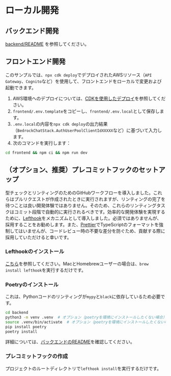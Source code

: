 # ローカル開発

## バックエンド開発

[backend/README](../backend/README_ja-JP.md) を参照してください。

## フロントエンド開発

このサンプルでは、`npx cdk deploy`でデプロイされたAWSリソース（`API Gateway`、`Cognito`など）を使用して、フロントエンドをローカルで変更および起動できます。

1. AWS環境へのデプロイについては、[CDKを使用したデプロイ](../README.md#deploy-using-cdk)を参照してください。
2. `frontend/.env.template`をコピーし、`frontend/.env.local`として保存します。
3. `.env.local`の内容を`npx cdk deploy`の出力結果（`BedrockChatStack.AuthUserPoolClientIdXXXXX`など）に基づいて入力します。
4. 次のコマンドを実行します：

```zsh
cd frontend && npm ci && npm run dev
```

## （オプション、推奨）プレコミットフックのセットアップ

型チェックとリンティングのためのGitHubワークフローを導入しました。これらはプルリクエストが作成されたときに実行されますが、リンティングの完了を待つことは良い開発体験ではありません。そのため、これらのリンティングタスクはコミット段階で自動的に実行されるべきです。効率的な開発体験を実現するために、[Lefthook](https://github.com/evilmartians/lefthook?tab=readme-ov-file#install)をメカニズムとして導入しました。必須ではありませんが、採用することをお勧めします。また、[Prettier](https://prettier.io/)でTypeScriptのフォーマットを強制してはいませんが、コードレビュー時の不要な差分を防ぐため、貢献する際に採用していただけると幸いです。

### Lefthookのインストール

[こちら](https://github.com/evilmartians/lefthook#install)を参照してください。MacとHomebrewユーザーの場合は、`brew install lefthook`を実行するだけです。

### Poetryのインストール

これは、Pythonコードのリンティングが`mypy`と`black`に依存しているため必要です。

```sh
cd backend
python3 -m venv .venv  # オプション（poetryを環境にインストールしたくない場合）
source .venv/bin/activate  # オプション（poetryを環境にインストールしたくない場合）
pip install poetry
poetry install
```

詳細については、[バックエンドのREADME](../backend/README_ja-JP.md)を確認してください。

### プレコミットフックの作成

プロジェクトのルートディレクトリで`lefthook install`を実行するだけです。